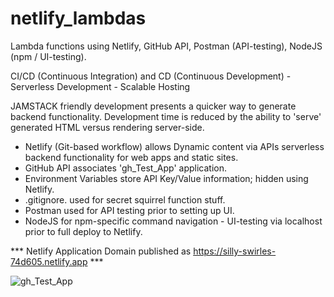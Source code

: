 # netlify_lambdas
Lambda functions using Netlify, GitHub API, Postman (API-testing), NodeJS (npm / UI-testing). 

CI/CD (Continuous Integration) and CD (Continuous Development) - Serverless Development - Scalable Hosting 

JAMSTACK friendly development presents a quicker way to generate backend functionality. 
Development time is reduced by the ability to 'serve' generated HTML versus rendering server-side.

- Netlify (Git-based workflow) allows Dynamic content via APIs serverless backend functionality for web apps and static sites.
- GitHub API associates 'gh_Test_App' application.
- Environment Variables store API Key/Value information; hidden using Netlify.
- .gitignore. used for secret squirrel function stuff.
- Postman used for API testing prior to setting up UI.
- NodeJS for npm-specific command navigation - UI-testing via localhost prior to full deploy to Netlify.

*** Netlify Application Domain published as https://silly-swirles-74d605.netlify.app ***

![gh_Test_App](https://user-images.githubusercontent.com/31285405/114760861-cd657680-9d2d-11eb-9e77-a91f052f07c5.PNG)
